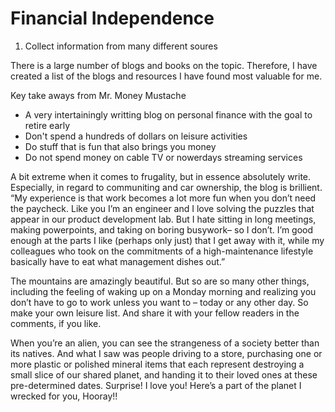 # Financial Independence

1. Collect information from many different soures

There is a large number of blogs and books on the topic. Therefore, I have
created a list of the blogs and resources I have found most valuable for me.

Key take aways from Mr. Money Mustache
- A very intertainingly writting blog on personal finance with the goal to retire early
- Don't spend a hundreds of dollars on leisure activities
- Do stuff that is fun that also brings you money
- Do not spend money on cable TV or nowerdays streaming services

A bit extreme when it comes to frugality, but in essence absolutely write. Especially, in regard to communiting and car ownership, the blog is brillient.
“My experience is that work becomes a lot more fun when you don’t need the paycheck. Like you I’m an engineer and I love solving the puzzles that appear in our product development lab. But I hate sitting in long meetings, making powerpoints, and taking on boring busywork– so I don’t. I’m good enough at the parts I like (perhaps only just) that I get away with it, while my colleagues who took on the commitments of a high-maintenance lifestyle basically have to eat what management dishes out.”

The mountains are amazingly beautiful. But so are so many other things, including the feeling of waking up on a Monday morning and realizing you don’t have to go to work unless you want to – today or any other day. So make your own leisure list. And share it with your fellow readers in the comments, if you like.

When you’re an alien, you can see the strangeness of a society better than its natives. And what I saw was people driving to a store, purchasing one or more plastic or polished mineral items that each represent destroying a small slice of our shared planet, and handing it to their loved ones at these pre-determined dates. Surprise! I love you! Here’s a part of the planet I wrecked for you, Hooray!!



